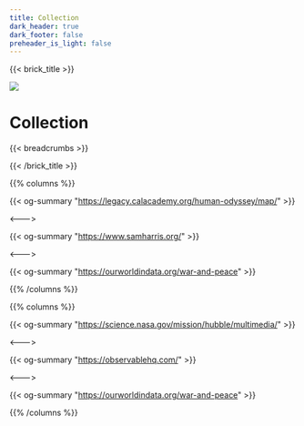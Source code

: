 ```yaml
---
title: Collection
dark_header: true
dark_footer: false
preheader_is_light: false
---
```

{{< brick_title >}}

![](/uploads/photos/collection.jpeg)

# Collection

{{< breadcrumbs >}}

{{< /brick_title >}}

{{% columns %}}


{{< og-summary "https://legacy.calacademy.org/human-odyssey/map/" >}}

<--->

{{< og-summary "https://www.samharris.org/" >}}

<--->

{{< og-summary "https://ourworldindata.org/war-and-peace" >}}

{{% /columns %}}


{{% columns %}}

{{< og-summary "https://science.nasa.gov/mission/hubble/multimedia/" >}}


<--->

{{< og-summary "https://observablehq.com/" >}}

<--->

{{< og-summary "https://ourworldindata.org/war-and-peace" >}}

{{% /columns %}}

